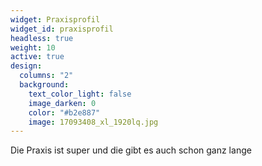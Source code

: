 ```yaml
---
widget: Praxisprofil
widget_id: praxisprofil
headless: true
weight: 10
active: true
design:
  columns: "2"
  background:
    text_color_light: false
    image_darken: 0
    color: "#b2e887"
    image: 17093408_xl_1920lq.jpg
---
```

Die Praxis ist super und die gibt es auch schon ganz lange